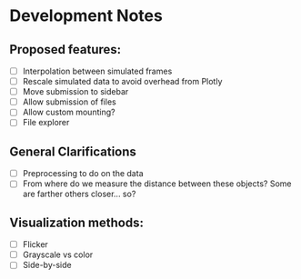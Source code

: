# Development Notes 
## Proposed features: 
- [ ] Interpolation between simulated frames
- [ ] Rescale simulated data to avoid overhead from Plotly
- [ ] Move submission to sidebar 
- [ ] Allow submission of files
- [ ] Allow custom mounting?
- [ ] File explorer

## General Clarifications 
- [ ] Preprocessing to do on the data
- [ ] From where do we measure the distance between these objects? Some are
	   farther others closer... so?

## Visualization methods: 
- [ ] Flicker 
- [ ] Grayscale vs color 
- [ ] Side-by-side 
